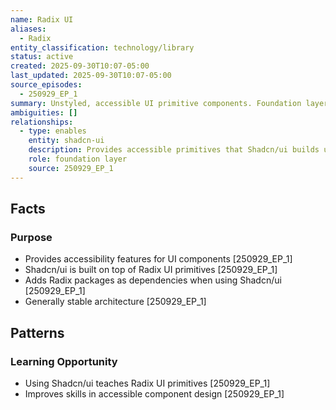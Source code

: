 ```yaml
---
name: Radix UI
aliases:
  - Radix
entity_classification: technology/library
status: active
created: 2025-09-30T10:07-05:00
last_updated: 2025-09-30T10:07-05:00
source_episodes:
  - 250929_EP_1
summary: Unstyled, accessible UI primitive components. Foundation layer for Shadcn/ui components.
ambiguities: []
relationships:
  - type: enables
    entity: shadcn-ui
    description: Provides accessible primitives that Shadcn/ui builds upon
    role: foundation layer
    source: 250929_EP_1
---
```


## Facts

### Purpose
- Provides accessibility features for UI components [250929_EP_1]
- Shadcn/ui is built on top of Radix UI primitives [250929_EP_1]
- Adds Radix packages as dependencies when using Shadcn/ui [250929_EP_1]
- Generally stable architecture [250929_EP_1]

## Patterns

### Learning Opportunity
- Using Shadcn/ui teaches Radix UI primitives [250929_EP_1]
- Improves skills in accessible component design [250929_EP_1]